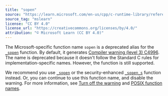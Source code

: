 ```yaml
---
title: "sopen"
source: "https://learn.microsoft.com/en-us/cpp/c-runtime-library/reference/sopen?view=msvc-170"
source_tag: "mslearn"
license: "CC BY 4.0"
license_url: "https://creativecommons.org/licenses/by/4.0/"
attribution: "© Microsoft Learn (CC BY 4.0)"
---
```

The Microsoft-specific function name `sopen` is a deprecated alias for the [`_sopen`](https://learn.microsoft.com/en-us/cpp/c-runtime-library/reference/sopen-wsopen?view=msvc-170) function. By default, it generates [Compiler warning (level 3) C4996](https://learn.microsoft.com/en-us/cpp/error-messages/compiler-warnings/compiler-warning-level-3-c4996?view=msvc-170). The name is deprecated because it doesn't follow the Standard C rules for implementation-specific names. However, the function is still supported.

We recommend you use [`_sopen`](https://learn.microsoft.com/en-us/cpp/c-runtime-library/reference/sopen-wsopen?view=msvc-170) or the security-enhanced [`_sopen_s`](https://learn.microsoft.com/en-us/cpp/c-runtime-library/reference/sopen-s-wsopen-s?view=msvc-170) function instead. Or, you can continue to use this function name, and disable the warning. For more information, see [Turn off the warning](https://learn.microsoft.com/en-us/cpp/error-messages/compiler-warnings/compiler-warning-level-3-c4996?view=msvc-170#turn-off-the-warning) and [POSIX function names](https://learn.microsoft.com/en-us/cpp/error-messages/compiler-warnings/compiler-warning-level-3-c4996?view=msvc-170#posix-function-names).